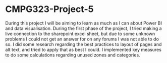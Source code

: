 # CMPG323-Project-5

During this project I will be aiming to learn as much as I can about Power BI and data visualisation.
During the first phase of the project, I tried making a live connection to the sharepoint excel sheet, but due to some unknown problems I could not get an answer for on any forums I was not able to do so. 
I did some research regarding the best practices to layout of pages and alt text, and tried to apply that as best I could.
I implemented key measures to do some calculations regarding unused zones and categories.
